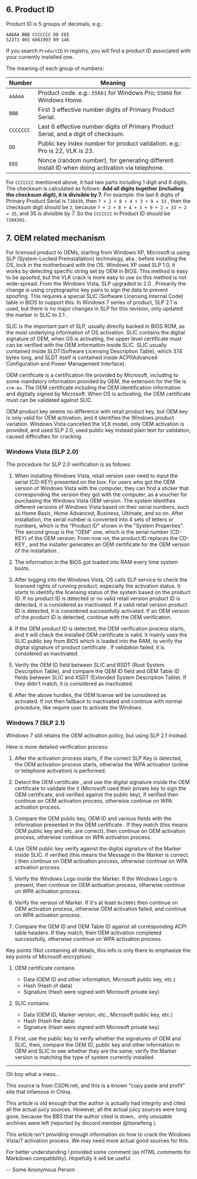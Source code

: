 ## 6. Product ID

Product ID is 5 groups of decimals, e.g.:

```
AAAAA BBB CCCCCCC DD EEE
52273 005 6861993 09 146
```

If you search `ProductID` in registry, you will find a product ID associated with your currently installed one.

The meaning of each group of numbers:

| Number    | Meaning                                                                                         |
| --------- | ----------------------------------------------------------------------------------------------- |
| `AAAAA`   | Product code. e.g.: `55661` for Windows Pro; `55660` for Windows Home.                          |
| `BBB`     | First 3 effective number digits of Primary Product Serial.                                      |
| `CCCCCCC` | Last 6 effective number digits of Primary Product Serial, and a digit of checksum.              |
| `DD`      | Public key index number for product validation. e.g.: Pro is 22, VLK is 23.                     |
| `EEE`     | Nonce (random number), for generating different install ID when doing activation via telephone. |

For `CCCCCCC` mentioned above, it had two parts including 1 digit and 6 digits. The checksum is calculated as follows: **Add all digits together (including the checksum digit), it is divisible by 7.**
For example: the last 6 digits of Primary Product Serial is `728439`, then `7 + 2 + 8 + 4 + 3 + 9 = 33` , then the checksum digit should be `2`, because `7 + 2 + 8 + 4 + 3 + 9 + 2 = 33 + 2 = 35`, and 35 is divisible by 7. So the `CCCCCCC` in Product ID should be `7284392`.

## 7. OEM related mechanism
<!-- Oh boy this section is a total mess... The original content itself is confusing as hell.. -->

For licensed product to OEMs, starting from Windows XP, Microsoft is using SLP (System-Locked Preinstallation) technology, aka.: before installing the OS, lock in the motherboard with the OS. Windows XP used SLP 1.0, it works by detecting specific string set by OEM in BIOS. This method is easy to be spoofed, but the VLK crack is more easy to use so this method is not wide-spread.
From the Windows Vista, SLP upgraded to 2.0 . Primarily the change is using cryptographic key pairs to sign the data to prevent spoofing. This requires a special SLIC (Software Licensing Internal Code) table in BIOS to support this.
In Windows 7 series of product, SLP 2.1 is used, but there is no major changes in SLP for this revision, only updated the marker in SLIC to 2.1 .

SLIC is the important part of SLP, usually directly backed in BIOS ROM, as the most underlying information of OS activation. SLIC contains the digital signature of OEM, when OS is activating, the upper level certificate must can be verified with the OEM information inside SLIC. SLIC usually contained inside SLDT(Software Licensing Description Table), which 374 bytes long, and SLDT itself is contained inside ACPI(Advanced Configuration and Power Management Interface).

OEM certificate is a certification file provided by Microsoft, including to some mandatory information provided by OEM, the extension for the file is `xrm-ms`. The OEM certificate including the OEM identification information and digitally signed by Microsoft. When OS is activating, the OEM certificate must can be validated against SLIC.

OEM product key seems no difference with retail product key, but OEM key is only valid for OEM activation, and it identifies the Windows product variation. Windows Vista cancelled the VLK model, only OEM activation is provided, and used SLP 2.0, used public key instead plain text for validation, caused difficulties for cracking. 

### Windows Vista (SLP 2.0)
<!-- Following procedure is for SLP 2.0, which is for Windows Vista. -->
The procedure for SLP 2.0 verification is as follows:

1. When installing Windows Vista, retail version user need to input the serial (CD-KEY) presented on the box. For users who got the OEM version of Windows Vista with the computer, they can find a sticker that corresponding the version they got with the computer, as a voucher for purchasing the Windows Vista OEM version. The system identifies different versions of Windows Vista based on their serial numbers, such as Home Basic, Home Advanced, Business, Ultimate, and so on. After installation, the serial number is converted into 4 sets of letters or numbers, which is the "Product ID" shown in the "System Properties". The second group is the "OEM" one, which is the serial number (CD-KEY) of the OEM version. From now on, the product ID replaces the CD-KEY <!-- as user inputted their retail CD-KEY on the box, this OEM product ID became the CD-KEY in this case -->, and the installer generates an OEM certificate for the OEM version of the installation <!-- "product certificate" maybe? And, installed to where? usually the installation is done by OEM. The information is conflicting with the "OEM certificate is a certification file provided by Microsoft" mentioned above. -->.

2. The information in the BIOS got loaded into RAM every time system boots.

3. After logging into the Windows Vista, OS calls SLP service to check the licensed rights of running product, especially the activation status. It starts to identify the licensing status of the system based on the product ID. If no product ID is detected or no valid retail version product ID is detected, it is considered as inactivated. If a valid retail version product ID is detected, it is considered successfully activated. If an OEM version of the product ID is detected, continue with the OEM verification.

4. If the OEM product ID is detected, the OEM verification process starts, and it will check the installed OEM certificate <!-- "product certificate" ? --> is valid. It mainly uses the SLIC public key from BIOS which is loaded into the RAM, to verify the digital signature of product certificate <!-- Yes, this "product certificate" came from nowhere, so I guess this the OEM certificate that installed while installing the Windows Vista by OEM. -->. If validation failed, it is considered as inactivated.

5. Verify the OEM ID field between SLIC and RSDT (Root System Description Table), and compare the OEM ID field and OEM Table ID fields between SLIC and XSDT (Extended System Description Table). If they didn't match, it is considered as inactivated.

6. After the above hurdles, the OEM license will be considered as activated. If not then fallback to inactivated and continue with normal procedure, like require user to activate the Windows.

### Windows 7 (SLP 2.1)
<!-- Following procedure is for SLP 2.1, which is for Windows 7. -->
Windows 7 still retains the OEM activation policy, but using SLP 2.1 instead.

Here is more detailed verification process:

1. After the activation process starts, if the correct SLP Key is detected, the OEM activation process starts, otherwise the WPA activation (online or telephone activation) is performed.

2. Detect the OEM certificate <!-- "product certificate" ? -->, and use the digital signature inside the OEM certificate to validate the it (Microsoft used their private key to sign the OEM certificate, and verified against the public key), if verified then continue on OEM activation process, otherwise continue on WPA activation process.

3. Compare the OEM public key, OEM ID and various fields with the information presented in the OEM certificate <!-- "product certificate" ? -->. If they match (this means OEM public key and etc. are correct), then continue on OEM activation process, otherwise continue on WPA activation process.

4. Use OEM public key verify against the digital signature of the Marker inside SLIC. if verified (this means the Message in the Marker is correct. <!-- There is no where talked about what is that Message and Marker. -->) then continue on OEM activation process, otherwise continue on WPA activation process.

5. Verify the Windows Logo <!-- I guess? "Windows Logo" part can be directly translate to "Windows Flag Mark", and this "Flag" means that actual waving thing, not a digital bit. I guess this approach is similar as the Nintendo logo bitmap inside Game Boy game cartridge ROM thing. --> inside the Marker. If the Windows Logo is present, then continue on OEM activation process, otherwise continue on WPA activation process.

6. Verify the version of Marker. If it's at least `0x20001` then continue on OEM activation process, otherwise OEM activation failed, and continue on WPA activation process.

7. Compare the OEM ID and OEM Table ID against all corresponding ACPI table headers. If they match, then OEM activation completed successfully, otherwise continue on WPA activation process.

Key points (Not containing all details, this info is only there to emphasize the key points of Microsoft encryption):

1. OEM certificate <!-- "product certificate" ? --> contains
    - Data (OEM ID and other information, Microsoft public key, etc.)
    - Hash (Hash of data)
    - Signature (Hash were signed with Microsoft private key)

2. SLIC contains:
    - Data (OEM ID, Marker version, etc., Microsoft public key, etc.)
    - Hash (Hash the data)
    - Signature (Hash were signed with Microsoft private key)

3. First, use the public key to verify whether the signatures of OEM and SLIC, then, compare the OEM ID, public key and other information in OEM and SLIC to see whether they are the same; verify the Marker version is matching the type of system currently installed.

* * *
Oh boy what a mess...

This source is from CSDN.net, and this is a known "copy paste and profit" site that infamous in China.

This article is old enough that the author is actually had integrity and cited all the actual juicy sources. However, all the actual juicy sources were long gone, because the BBS that the author cited is down，only unusable archives were left (reported by discord member @itsmefeng ). 

This article isn't providing enough information on how to crack the Windows Vista/7 activation process. We may need more actual good sources for this.

For better understanding I provided some comment (as HTML comments for Markdown compatibility). Hopefully it will be useful.

-- Some Anonymous Person
